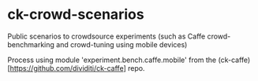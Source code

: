 # ck-crowd-scenarios
Public scenarios to crowdsource experiments (such as Caffe crowd-benchmarking and crowd-tuning using mobile devices)

Process using module 'experiment.bench.caffe.mobile' from the (ck-caffe)[https://github.com/dividiti/ck-caffe] repo.